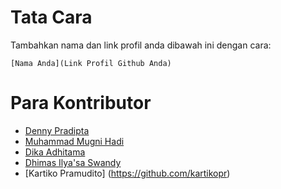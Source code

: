 # Tata Cara

Tambahkan nama dan link profil anda dibawah ini dengan cara:

```
[Nama Anda](Link Profil Github Anda)
```

# Para Kontributor

- [Denny Pradipta](https://www.github.com/dennypradipta)
- [Muhammad Mugni Hadi](https://github.com/mugnimaestra)
- [Dika Adhitama](https://github.com/kucinghitam13)
- [Dhimas Ilya'sa Swandy](https://github.com/MikuDroid)
- [Kartiko Pramudito] (https://github.com/kartikopr)